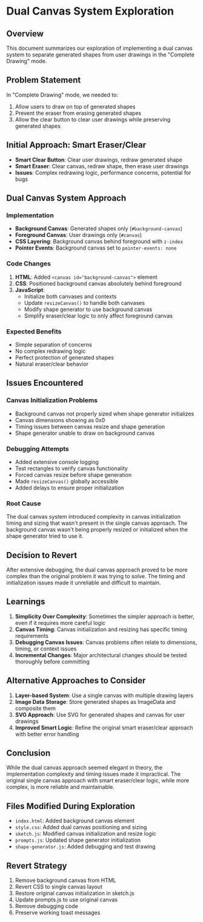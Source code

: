 # Dual Canvas System Exploration

## Overview
This document summarizes our exploration of implementing a dual canvas system to separate generated shapes from user drawings in the "Complete Drawing" mode.

## Problem Statement
In "Complete Drawing" mode, we needed to:
1. Allow users to draw on top of generated shapes
2. Prevent the eraser from erasing generated shapes
3. Allow the clear button to clear user drawings while preserving generated shapes

## Initial Approach: Smart Eraser/Clear
- **Smart Clear Button**: Clear user drawings, redraw generated shape
- **Smart Eraser**: Clear canvas, redraw shape, then erase user drawings
- **Issues**: Complex redrawing logic, performance concerns, potential for bugs

## Dual Canvas System Approach
### Implementation
- **Background Canvas**: Generated shapes only (`#background-canvas`)
- **Foreground Canvas**: User drawings only (`#canvas`)
- **CSS Layering**: Background canvas behind foreground with `z-index`
- **Pointer Events**: Background canvas set to `pointer-events: none`

### Code Changes
1. **HTML**: Added `<canvas id="background-canvas">` element
2. **CSS**: Positioned background canvas absolutely behind foreground
3. **JavaScript**: 
   - Initialize both canvases and contexts
   - Update `resizeCanvas()` to handle both canvases
   - Modify shape generator to use background canvas
   - Simplify eraser/clear logic to only affect foreground canvas

### Expected Benefits
- Simple separation of concerns
- No complex redrawing logic
- Perfect protection of generated shapes
- Natural eraser/clear behavior

## Issues Encountered
### Canvas Initialization Problems
- Background canvas not properly sized when shape generator initializes
- Canvas dimensions showing as 0x0
- Timing issues between canvas resize and shape generation
- Shape generator unable to draw on background canvas

### Debugging Attempts
- Added extensive console logging
- Test rectangles to verify canvas functionality
- Forced canvas resize before shape generation
- Made `resizeCanvas()` globally accessible
- Added delays to ensure proper initialization

### Root Cause
The dual canvas system introduced complexity in canvas initialization timing and sizing that wasn't present in the single canvas approach. The background canvas wasn't being properly resized or initialized when the shape generator tried to use it.

## Decision to Revert
After extensive debugging, the dual canvas approach proved to be more complex than the original problem it was trying to solve. The timing and initialization issues made it unreliable and difficult to maintain.

## Learnings
1. **Simplicity Over Complexity**: Sometimes the simpler approach is better, even if it requires more careful logic
2. **Canvas Timing**: Canvas initialization and resizing has specific timing requirements
3. **Debugging Canvas Issues**: Canvas problems often relate to dimensions, timing, or context issues
4. **Incremental Changes**: Major architectural changes should be tested thoroughly before committing

## Alternative Approaches to Consider
1. **Layer-based System**: Use a single canvas with multiple drawing layers
2. **Image Data Storage**: Store generated shapes as ImageData and composite them
3. **SVG Approach**: Use SVG for generated shapes and canvas for user drawings
4. **Improved Smart Logic**: Refine the original smart eraser/clear approach with better error handling

## Conclusion
While the dual canvas approach seemed elegant in theory, the implementation complexity and timing issues made it impractical. The original single canvas approach with smart eraser/clear logic, while more complex, is more reliable and maintainable.

## Files Modified During Exploration
- `index.html`: Added background canvas element
- `style.css`: Added dual canvas positioning and sizing
- `sketch.js`: Modified canvas initialization and resize logic
- `prompts.js`: Updated shape generator initialization
- `shape-generator.js`: Added debugging and test drawing

## Revert Strategy
1. Remove background canvas from HTML
2. Revert CSS to single canvas layout
3. Restore original canvas initialization in sketch.js
4. Update prompts.js to use original canvas
5. Remove debugging code
6. Preserve working toast messages
